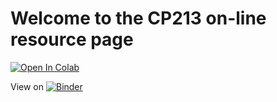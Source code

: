 # Welcome to the CP213 on-line resource page



[![Open In Colab](https://colab.research.google.com/assets/colab-badge.svg)](https://colab.research.google.com/github/mjksill/CP213-online.git/master/index.ipynb)

View on [![Binder](https://mybinder.org/badge.svg)](https://mybinder.org/v2/gh/mjksill/CP213-online.git/master?filepath=index.ipynb)



